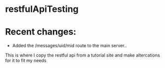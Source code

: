 # restfulApiTesting

# Recent changes:
- Added the /messages/uid/mid route to the main server..

This is where I copy the restful api from a tutorial site and make altercations for it to fit my needs
